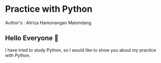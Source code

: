 # Practice with Python
Author's : Aliriza Hamonangan Matondang
## Hello Everyone 👋
I have tried to study Python, so I would like to show you about my practice with Python.
